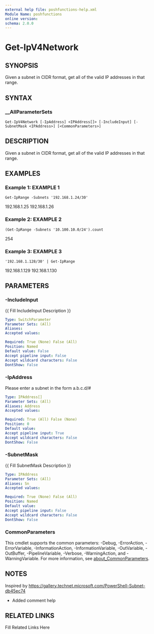 ```yaml
---
external help file: poshfunctions-help.xml
Module Name: poshfunctions
online version: 
schema: 2.0.0
---
```


# Get-IpV4Network

## SYNOPSIS

Given a subnet in CIDR format, get all of the valid IP addresses in that range.

## SYNTAX

### __AllParameterSets

```
Get-IpV4Network [-IpAddress] <IPAddress[]> [-IncludeInput] [-SubnetMask <IPAddress>] [<CommonParameters>]
```

## DESCRIPTION

Given a subnet in CIDR format, get all of the valid IP addresses in that range.


## EXAMPLES

### Example 1: EXAMPLE 1

```
Get-IpRange -Subnets '192.168.1.24/30'
```

192.168.1.25
192.168.1.26





### Example 2: EXAMPLE 2

```
(Get-IpRange -Subnets '10.100.10.0/24').count
```

254





### Example 3: EXAMPLE 3

```
'192.168.1.128/30' | Get-IpRange
```

192.168.1.129
192.168.1.130






## PARAMETERS

### -IncludeInput

{{ Fill IncludeInput Description }}

```yaml
Type: SwitchParameter
Parameter Sets: (All)
Aliases: 
Accepted values: 

Required: True (None) False (All)
Position: Named
Default value: False
Accept pipeline input: False
Accept wildcard characters: False
DontShow: False
```

### -IpAddress

Please enter a subnet in the form a.b.c.d/#

```yaml
Type: IPAddress[]
Parameter Sets: (All)
Aliases: Address
Accepted values: 

Required: True (All) False (None)
Position: 0
Default value: 
Accept pipeline input: True
Accept wildcard characters: False
DontShow: False
```

### -SubnetMask

{{ Fill SubnetMask Description }}

```yaml
Type: IPAddress
Parameter Sets: (All)
Aliases: Sn
Accepted values: 

Required: True (None) False (All)
Position: Named
Default value: 
Accept pipeline input: False
Accept wildcard characters: False
DontShow: False
```


### CommonParameters

This cmdlet supports the common parameters: -Debug, -ErrorAction, -ErrorVariable, -InformationAction, -InformationVariable, -OutVariable, -OutBuffer, -PipelineVariable, -Verbose, -WarningAction, and -WarningVariable. For more information, see [about_CommonParameters](http://go.microsoft.com/fwlink/?LinkID=113216).

## NOTES

Inspired by https://gallery.technet.microsoft.com/PowerShell-Subnet-db45ec74

* Added comment help


## RELATED LINKS

Fill Related Links Here

